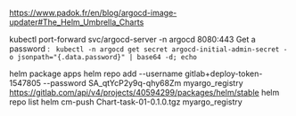 https://www.padok.fr/en/blog/argocd-image-updater#The_Helm_Umbrella_Charts

kubectl port-forward svc/argocd-server -n argocd 8080:443
Get a password : ``` kubectl -n argocd get secret argocd-initial-admin-secret -o jsonpath="{.data.password}" | base64 -d; echo```



helm package apps
helm repo add --username gitlab+deploy-token-1547805 --password SA_qtYcP2y9q-qhy68Zm myargo_registry https://gitlab.com/api/v4/projects/40594299/packages/helm/stable
helm repo list
helm cm-push Chart-task-01-0.1.0.tgz  myargo_registry 
